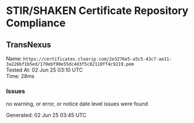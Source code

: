 # STIR/SHAKEN Certificate Repository Compliance

## TransNexus

Name: `https://certificates.clearip.com/2e3276e5-a5c5-43c7-ae11-3a226bf1b5ed/170ebf90e55dc4d3f5c82110ff4c9219.pem`\
Tested At: 02 Jun 25 03:10 UTC\
Time: 28ms

### Issues

no warning, or error, or notice date level issues were found

Generated: 02 Jun 25 03:45 UTC